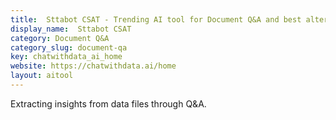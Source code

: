 ```yaml
---
title:  Sttabot CSAT - Trending AI tool for Document Q&A and best alternatives
display_name:  Sttabot CSAT
category: Document Q&A
category_slug: document-qa
key: chatwithdata_ai_home
website: https://chatwithdata.ai/home
layout: aitool
---
```


Extracting insights from data files through Q&A.
